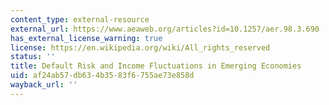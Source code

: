 ```yaml
---
content_type: external-resource
external_url: https://www.aeaweb.org/articles?id=10.1257/aer.98.3.690
has_external_license_warning: true
license: https://en.wikipedia.org/wiki/All_rights_reserved
status: ''
title: Default Risk and Income Fluctuations in Emerging Economies
uid: af24ab57-db63-4b35-83f6-755ae73e858d
wayback_url: ''
---
```

